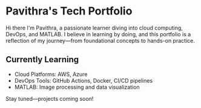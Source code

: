 # Pavithra's Tech Portfolio

Hi there  I'm Pavithra, a passionate learner diving into cloud computing, DevOps, and MATLAB. I believe in learning by doing, and this portfolio is a reflection of my journey—from foundational concepts to hands-on practice.

##  Currently Learning
- Cloud Platforms: AWS, Azure
- DevOps Tools: GitHub Actions, Docker, CI/CD pipelines
- MATLAB: Image processing and data visualization


Stay tuned—projects coming soon!
